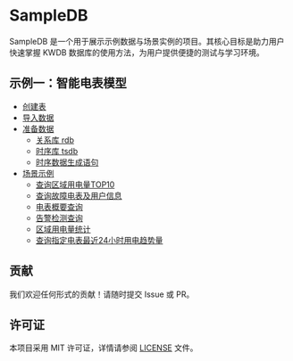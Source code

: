 # SampleDB

SampleDB 是一个用于展示示例数据与场景实例的项目。其核心目标是助力用户快速掌握 KWDB 数据库的使用方法，为用户提供便捷的测试与学习环境。

## 示例一：智能电表模型

- [创建表](./smart-meter/README.md#创建表)
- [导入数据](./smart-meter/README.md#导入数据)
- [准备数据](./smart-meter/README.md#准备数据)
  - [关系库 rdb](./smart-meter/README.md#关系库-rdb)
  - [时序库 tsdb](./smart-meter/README.md#时序库-tsdb)
  - [时序数据生成语句](./smart-meter/README.md#时序数据生成语句)
- [场景示例](./smart-meter/README#场景示例)
  - [查询区域用电量TOP10](./smart-meter/scenario.md#查询区域用电量top10)  
  - [查询故障电表及用户信息](./smart-meter/scenario.md#查询故障电表及用户信息)
  - [电表概要查询](./smart-meter/scenario.md#电表概要查询)  
  - [告警检测查询](./smart-meter/scenario.md#告警检测查询)  
  - [区域用电量统计](./smart-meter/scenario.md#区域用电量统计)  
  - [查询指定电表最近24小时用电趋势量](./smart-meter/scenario.md#查询指定电表最近24小时用电趋势量)

## 贡献

我们欢迎任何形式的贡献！请随时提交 Issue 或 PR。

## 许可证

本项目采用 MIT 许可证，详情请参阅 [LICENSE](./LICENSE) 文件。
